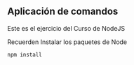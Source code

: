 ## Aplicación de comandos

Este es el ejercicio del Curso de NodeJS

Recuerden Instalar los paquetes de Node

```
npm install
```